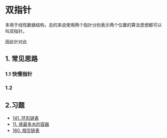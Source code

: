 # 双指针
多用于线性数据结构，总的来说使用两个指针分别表示两个位置的算法思想都可以叫双指针。

因此针对此

## 1. 常见思路
### 1.1 快慢指针
### 1.2 
## 2.习题
* [141. 环形链表](https://leetcode-cn.com/problems/linked-list-cycle/)
* [11. 盛最多水的容器](https://leetcode-cn.com/problems/container-with-most-water/)
* [160. 相交链表](https://leetcode-cn.com/problems/intersection-of-two-linked-lists/)
